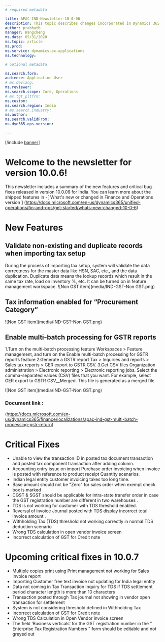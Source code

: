 ```yaml
---
# required metadata

title: APAC-IND-Newsletter-10-0-06
description: This topic describes changes incorporated in Dynamics 365 Application version 10-0-06
author: prabhatb
manager: Wangcheng
ms.date: 05/31/2020
ms.topic: article
ms.prod: 
ms.service: dynamics-ax-applications
ms.technology: 

# optional metadata

ms.search.form: 
audience: Application User
# ms.devlang: 
ms.reviewer: 
ms.search.scope: Core, Operations
# ms.tgt_pltfrm: 
ms.custom: 
ms.search.region: India
# ms.search.industry: 
ms.author: 
ms.search.validFrom: 
ms.dyn365.ops.version: 

---
```

[!include [banner](../includes/banner.md)]

# Welcome to the newsletter for version 10.0.6! 

This newsletter includes a summary of the new features and critical bug fixes released in version 10.0.06 for India.
You can learn more about the shipped features in 
-[ What's new or changed in Finance and Operations version ] (https://docs.microsoft.com/en-us/dynamics365/unified-operations/fin-and-ops/get-started/whats-new-changed-10-0-6)

# New Features
## Validate non-existing and duplicate records when importing tax setup 
During the process of importing tax setup, system will validate the data correctness for the master data like HSN, SAC, etc., 
and the data duplication. Duplicate data means the lookup records which result in the same tax rate, load on inventory %, etc. 
It can be turned on in feature management workspace.
![Non GST item](media/IND-GST-Non GST.png)

## Tax information enabled for “Procurement Category”

![Non GST item](media/IND-GST-Non GST.png)
 
## Enable multi-batch processing for GSTR reports
1.Turn on the multi-batch processing feature
Workspaces > Feature management, and turn on the Enable multi-batch processing for GSTR reports feature 
2.Generate a GSTR report
Tax > Inquiries and reports > Sales tax reports > GER export to GSTR CSV. 
3.Get CSV files
Organization administration > Electronic reporting > Electronic reporting jobs. 
Select the comma-separated values (CSV) files that you want.
For example, select GER export to GSTR CSV__Merged. This file is generated as a merged file. 

![Non GST item](media/IND-GST-Non GST.png)

### Document link : 
(https://docs.microsoft.com/en-us/dynamics365/finance/localizations/apac-ind-gst-multi-batch-processing-gstr-return)

# Critical Fixes 

-	Unable to view the transaction ID in posted tax document transaction and posted tax component transaction after adding column.   
-	Accounting entry issue on import Purchase order invoicing when invoice is posted with reference to product receipt Quantity scenarios.   
-	Indian legal entity customer invoicing takes too long time.   
-	Base amount should not be "Zero" for sales order when exempt check box is marked   
-	CGST & SGST should be applicable for intra-state transfer order in case the GST registration number are different in two warehouses .   
-	TDS is not working for customer with TDS threshold enabled.   
-	Reversal of invoice Journal posted with TDS display incorrect total invoice amount .  
-	Withholding Tax (TDS) threshold not working correctly in normal TDS deduction scenario    
-	Wrong TDS calculation in open vendor invoice screen   
-	Incorrect calculation of GST for Credit note   


# Upcoming critical fixes in 10.0.7 

- Multiple copies print using Print management not working for Sales Invoice report  
-	Importing Customer free text invoice not updating for India legal entity  
-	Data not coming in Tax Transaction inquiry for TDS if TDS settlement period character length is more than 10 characters  
-	Transaction posted through Tax journal not showing in vendor open transaction for settlement  
-	System is not considering threshold defined in Withholding Tax  
-	Incorrect calculation of GST for Credit note  
-	Wrong TDS Calculation in Open Vendor invoice screen  
-	The field ‘Business verticals’ for the GST registration number in the " Enterprise Tax Registration Numbers "  form should be editable and not greyed out  

